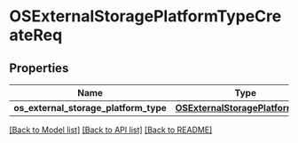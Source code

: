 # OSExternalStoragePlatformTypeCreateReq

## Properties
Name | Type | Description | Notes
------------ | ------------- | ------------- | -------------
**os_external_storage_platform_type** | [**OSExternalStoragePlatformType**](OSExternalStoragePlatformType.md) |  | [optional] 

[[Back to Model list]](../README.md#documentation-for-models) [[Back to API list]](../README.md#documentation-for-api-endpoints) [[Back to README]](../README.md)


